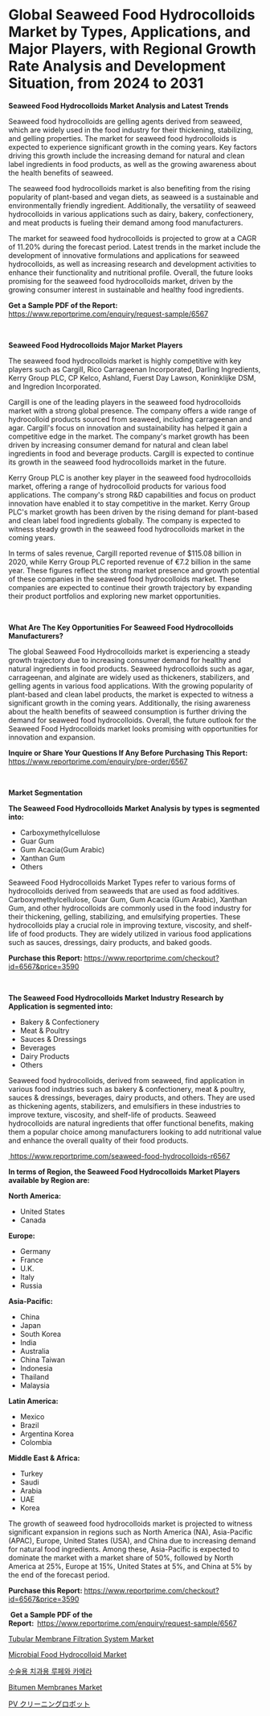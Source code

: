 <p><h1>Global Seaweed Food Hydrocolloids Market by Types, Applications, and Major Players, with Regional Growth Rate Analysis and Development Situation, from 2024 to 2031</h1></p><p><strong>Seaweed Food Hydrocolloids Market Analysis and Latest Trends</strong></p>
<p><p>Seaweed food hydrocolloids are gelling agents derived from seaweed, which are widely used in the food industry for their thickening, stabilizing, and gelling properties. The market for seaweed food hydrocolloids is expected to experience significant growth in the coming years. Key factors driving this growth include the increasing demand for natural and clean label ingredients in food products, as well as the growing awareness about the health benefits of seaweed.</p><p>The seaweed food hydrocolloids market is also benefiting from the rising popularity of plant-based and vegan diets, as seaweed is a sustainable and environmentally friendly ingredient. Additionally, the versatility of seaweed hydrocolloids in various applications such as dairy, bakery, confectionery, and meat products is fueling their demand among food manufacturers.</p><p>The market for seaweed food hydrocolloids is projected to grow at a CAGR of 11.20% during the forecast period. Latest trends in the market include the development of innovative formulations and applications for seaweed hydrocolloids, as well as increasing research and development activities to enhance their functionality and nutritional profile. Overall, the future looks promising for the seaweed food hydrocolloids market, driven by the growing consumer interest in sustainable and healthy food ingredients.</p></p>
<p><strong>Get a Sample PDF of the Report:&nbsp;</strong> <a href="https://www.reportprime.com/enquiry/request-sample/6567">https://www.reportprime.com/enquiry/request-sample/6567</a></p>
<p>&nbsp;</p>
<p><strong>Seaweed Food Hydrocolloids Major Market Players</strong></p>
<p><p>The seaweed food hydrocolloids market is highly competitive with key players such as Cargill, Rico Carrageenan Incorporated, Darling Ingredients, Kerry Group PLC, CP Kelco, Ashland, Fuerst Day Lawson, Koninklijke DSM, and Ingredion Incorporated. </p><p>Cargill is one of the leading players in the seaweed food hydrocolloids market with a strong global presence. The company offers a wide range of hydrocolloid products sourced from seaweed, including carrageenan and agar. Cargill's focus on innovation and sustainability has helped it gain a competitive edge in the market. The company's market growth has been driven by increasing consumer demand for natural and clean label ingredients in food and beverage products. Cargill is expected to continue its growth in the seaweed food hydrocolloids market in the future.</p><p>Kerry Group PLC is another key player in the seaweed food hydrocolloids market, offering a range of hydrocolloid products for various food applications. The company's strong R&D capabilities and focus on product innovation have enabled it to stay competitive in the market. Kerry Group PLC's market growth has been driven by the rising demand for plant-based and clean label food ingredients globally. The company is expected to witness steady growth in the seaweed food hydrocolloids market in the coming years.</p><p>In terms of sales revenue, Cargill reported revenue of $115.08 billion in 2020, while Kerry Group PLC reported revenue of €7.2 billion in the same year. These figures reflect the strong market presence and growth potential of these companies in the seaweed food hydrocolloids market. These companies are expected to continue their growth trajectory by expanding their product portfolios and exploring new market opportunities.</p></p>
<p>&nbsp;</p>
<p><strong>What Are The Key Opportunities For Seaweed Food Hydrocolloids Manufacturers?</strong></p>
<p><p>The global Seaweed Food Hydrocolloids market is experiencing a steady growth trajectory due to increasing consumer demand for healthy and natural ingredients in food products. Seaweed hydrocolloids such as agar, carrageenan, and alginate are widely used as thickeners, stabilizers, and gelling agents in various food applications. With the growing popularity of plant-based and clean label products, the market is expected to witness a significant growth in the coming years. Additionally, the rising awareness about the health benefits of seaweed consumption is further driving the demand for seaweed food hydrocolloids. Overall, the future outlook for the Seaweed Food Hydrocolloids market looks promising with opportunities for innovation and expansion.</p></p>
<p><strong>Inquire or Share Your Questions If Any Before Purchasing This Report:</strong> <a href="https://www.reportprime.com/enquiry/pre-order/6567">https://www.reportprime.com/enquiry/pre-order/6567</a></p>
<p>&nbsp;</p>
<p><strong>Market Segmentation</strong></p>
<p><strong>The Seaweed Food Hydrocolloids Market Analysis by types is segmented into:</strong></p>
<p><ul><li>Carboxymethylcellulose</li><li>Guar Gum</li><li>Gum Acacia(Gum Arabic)</li><li>Xanthan Gum</li><li>Others</li></ul></p>
<p><p>Seaweed Food Hydrocolloids Market Types refer to various forms of hydrocolloids derived from seaweeds that are used as food additives. Carboxymethylcellulose, Guar Gum, Gum Acacia (Gum Arabic), Xanthan Gum, and other hydrocolloids are commonly used in the food industry for their thickening, gelling, stabilizing, and emulsifying properties. These hydrocolloids play a crucial role in improving texture, viscosity, and shelf-life of food products. They are widely utilized in various food applications such as sauces, dressings, dairy products, and baked goods.</p></p>
<p><strong>Purchase this Report:&nbsp;</strong><a href="https://www.reportprime.com/checkout?id=6567&price=3590">https://www.reportprime.com/checkout?id=6567&price=3590</a></p>
<p>&nbsp;</p>
<p><strong>The Seaweed Food Hydrocolloids Market Industry Research by Application is segmented into:</strong></p>
<p><ul><li>Bakery & Confectionery</li><li>Meat & Poultry</li><li>Sauces & Dressings</li><li>Beverages</li><li>Dairy Products</li><li>Others</li></ul></p>
<p><p>Seaweed food hydrocolloids, derived from seaweed, find application in various food industries such as bakery & confectionery, meat & poultry, sauces & dressings, beverages, dairy products, and others. They are used as thickening agents, stabilizers, and emulsifiers in these industries to improve texture, viscosity, and shelf-life of products. Seaweed hydrocolloids are natural ingredients that offer functional benefits, making them a popular choice among manufacturers looking to add nutritional value and enhance the overall quality of their food products.</p></p>
<p><a href="https://www.reportprime.com/seaweed-food-hydrocolloids-r6567">&nbsp;https://www.reportprime.com/seaweed-food-hydrocolloids-r6567</a></p>
<p><strong>In terms of Region, the Seaweed Food Hydrocolloids Market Players available by Region are:</strong></p>
<p>
    <p> <strong> North America: </strong>
        <ul>
            <li>United States</li>
            <li>Canada</li>
        </ul>
        </p> 
    <p> <strong> Europe: </strong>
        <ul>
            <li>Germany</li>
            <li>France</li>
            <li>U.K.</li>
            <li>Italy</li>
            <li>Russia</li>
        </ul>
        </p> 
    <p> <strong> Asia-Pacific: </strong>
        <ul>
            <li>China</li>
            <li>Japan</li>
            <li>South Korea</li>
            <li>India</li>
            <li>Australia</li>
            <li>China Taiwan</li>
            <li>Indonesia</li>
            <li>Thailand</li>
            <li>Malaysia</li>
        </ul>
        </p> 
    <p> <strong> Latin America: </strong>
        <ul>
            <li>Mexico</li>
            <li>Brazil</li>
            <li>Argentina Korea</li>
            <li>Colombia</li>
        </ul>
        </p> 
    <p> <strong> Middle East & Africa: </strong>
        <ul>
            <li>Turkey</li>
            <li>Saudi</li>
            <li>Arabia</li>
            <li>UAE</li>
            <li>Korea</li>
        </ul>
    </p>
    </p>
<p><p>The growth of seaweed food hydrocolloids market is projected to witness significant expansion in regions such as North America (NA), Asia-Pacific (APAC), Europe, United States (USA), and China due to increasing demand for natural food ingredients. Among these, Asia-Pacific is expected to dominate the market with a market share of 50%, followed by North America at 25%, Europe at 15%, United States at 5%, and China at 5% by the end of the forecast period.</p></p>
<p><strong>Purchase this Report: </strong><a href="https://www.reportprime.com/checkout?id=6567&price=3590">https://www.reportprime.com/checkout?id=6567&price=3590</a></p>
<p>&nbsp;<strong>Get a Sample PDF of the Report:&nbsp;&nbsp;</strong><a href="https://www.reportprime.com/enquiry/request-sample/6567">https://www.reportprime.com/enquiry/request-sample/6567</a></p>
<p><strong></strong></p>
<p><p><a href="https://www.linkedin.com/pulse/tubular-membrane-filtration-system-market-size-share-amp-wjvef?trackingId=4i998C0K3yAaiGHSDnLtbQ%3D%3D">Tubular Membrane Filtration System Market</a></p><p><a href="https://github.com/guneycigdem35/Market-Research-Report-List-2/blob/main/microbial-food-hydrocolloid-market.md">Microbial Food Hydrocolloid Market</a></p><p><a href="https://github.com/Hubertstyenger6685/Market-Research-Report-List-1/blob/main/197475018114.md">수술용 치과용 루페와 카메라</a></p><p><a href="https://issuu.com/reportprime-2/docs/bitumen-membranes-market-size-2030.pptx">Bitumen Membranes Market</a></p><p><a href="https://medium.com/@isacsimnis20231/pv%E3%82%AF%E3%83%AA%E3%83%BC%E3%83%8B%E3%83%B3%E3%82%B0%E3%83%AD%E3%83%9C%E3%83%83%E3%83%88%E3%81%AE%E5%B8%82%E5%A0%B4%E8%A6%8F%E6%A8%A1%E3%81%A8%E5%B8%82%E5%A0%B4%E5%8B%95%E5%90%91-%E5%AE%8C%E5%85%A8%E3%81%AA%E6%A5%AD%E7%95%8C%E6%A6%82%E8%A6%81-2024%E5%B9%B4%E3%81%8B%E3%82%892031%E5%B9%B4%E3%81%BE%E3%81%A7-c88b7c0673fe">PV クリーニングロボット</a></p></p>